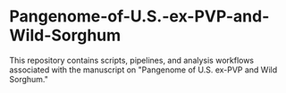 # Pangenome-of-U.S.-ex-PVP-and-Wild-Sorghum
This repository contains scripts, pipelines, and analysis workflows associated with the manuscript on "Pangenome of U.S. ex-PVP and Wild Sorghum." 
